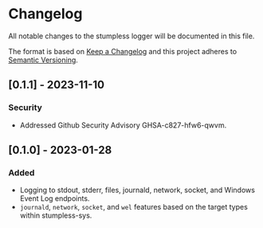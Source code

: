 # Changelog
All notable changes to the stumpless logger will be documented in this file.

The format is based on [Keep a Changelog](https://keepachangelog.com/en/1.0.0/)
and this project adheres to
[Semantic Versioning](https://semver.org/spec/v2.0.0.html).


## [0.1.1] - 2023-11-10
### Security
 - Addressed Github Security Advisory GHSA-c827-hfw6-qwvm.


## [0.1.0] - 2023-01-28
### Added
 - Logging to stdout, stderr, files, journald, network, socket, and Windows
   Event Log endpoints.
 - `journald`, `network`, `socket`, and `wel` features based on the target types
   within stumpless-sys.
